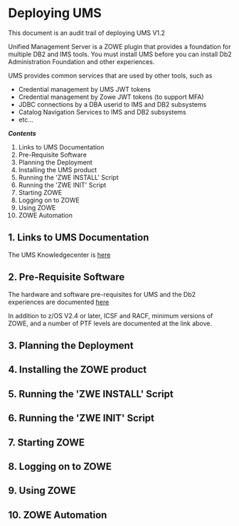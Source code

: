 # Deploying UMS

This document is an audit trail of deploying UMS V1.2

Unified Management Server is a ZOWE plugin that provides a foundation for multiple DB2 and IMS tools. You must install UMS before you can install Db2 Administration Foundation and other experiences.

UMS provides common services that are used by other tools, such as
* Credential management by UMS JWT tokens
* Credential management by Zowe JWT tokens (to support MFA)
* JDBC connections by a DBA userid to IMS and DB2 subsystems
* Catalog Navigation Services to IMS and DB2 subsystems
* etc...

 ***Contents***

1. Links to UMS Documentation
2. Pre-Requisite Software
3. Planning the Deployment
4. Installing the UMS product
5. Running the 'ZWE INSTALL' Script
6. Running the 'ZWE INIT' Script
7. Starting ZOWE
8. Logging on to ZOWE
9. Using ZOWE
10. ZOWE Automation


## 1. Links to UMS Documentation

The UMS Knowledgecenter is [here](https://www.ibm.com/docs/en/umsfz/1.2.0)

 
## 2. Pre-Requisite Software

The hardware and software pre-requisites for UMS and the Db2 experiences are documented [here](https://www.ibm.com/docs/en/umsfz/1.2.0?topic=installation-prerequisite-hardware-software)

In addition to z/OS V2.4 or later, ICSF and RACF, minimum versions of ZOWE, and a number of PTF levels are documented at the link above.


## 3. Planning the Deployment


## 4. Installing the ZOWE product


## 5. Running the 'ZWE INSTALL' Script


## 6. Running the 'ZWE INIT' Script


## 7. Starting ZOWE


## 8. Logging on to ZOWE


## 9. Using ZOWE


## 10. ZOWE Automation
